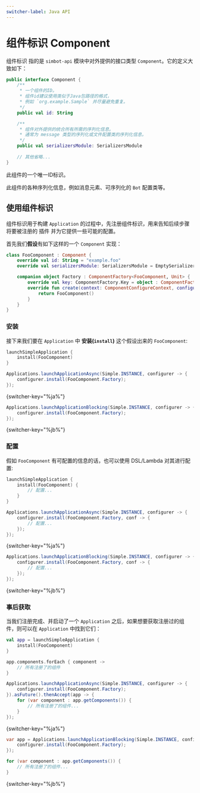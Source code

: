 ```yaml
---
switcher-label: Java API
---
```


# 组件标识 Component

<tooltip term="组件标识">组件标识</tooltip> 
指的是 `simbot-api` 模块中对外提供的接口类型 `Component`。它的定义大致如下：

```Kotlin
public interface Component {
    /**
     * 一个组件的ID。
     * 组件id建议使用类似于Java包路径的格式，
     * 例如 `org.example.Sample` 并尽量避免重复。
     */
    public val id: String

    /**
     * 组件对外提供的统合所有所需的序列化信息。
     * 通常为 message 类型的序列化或文件配置类的序列化信息。
     */
    public val serializersModule: SerializersModule
    
    // 其他省略...
}
```

<deflist>
<def title="id">

此组件的一个唯一ID标识。

</def>
<def title="serializersModule">

此组件的各种序列化信息，例如消息元素、可序列化的 `Bot` 配置类等。

</def>
</deflist>

## 使用组件标识

组件标识用于构建 `Application` 的过程中，先注册组件标识，用来告知后续步骤将要被注册的
<tooltip term="插件">插件</tooltip>
并为它提供一些可能的配置。

首先我们**假设**有如下这样的一个 `Component` 实现：

```Kotlin
class FooComponent : Component {
    override val id: String = "example.foo"
    override val serializersModule: SerializersModule = EmptySerializersModule()

    companion object Factory : ComponentFactory<FooComponent, Unit> {
        override val key: ComponentFactory.Key = object : ComponentFactory.Key {}
        override fun create(context: ComponentConfigureContext, configurer: ConfigurerFunction<Unit>): FooComponent {
            return FooComponent()
        }
    }
}
```

### 安装

接下来我们要在 `Application` 中 **安装(`install`)** 这个假设出来的 `FooComponent`: 

<tabs group="code">
<tab title="Kotlin" group-key="Kotlin">

```Kotlin
launchSimpleApplication {
    install(FooComponent)
}
```

</tab>
<tab title="Java" group-key="Java">

```Java
Applications.launchApplicationAsync(Simple.INSTANCE, configurer -> {
    configurer.install(FooComponent.Factory);
});
```
{switcher-key="%ja%"}

```Java
Applications.launchApplicationBlocking(Simple.INSTANCE, configurer -> {
    configurer.install(FooComponent.Factory);
});
```
{switcher-key="%jb%"}

</tab>
</tabs>

### 配置

假如 `FooComponent` 有可配置的信息的话，也可以使用 DSL/Lambda 对其进行配置:

<tabs group="code">
<tab title="Kotlin" group-key="Kotlin">

```Kotlin
launchSimpleApplication {
    install(FooComponent) {
        // 配置...
    }
}
```

</tab>
<tab title="Java" group-key="Java">

```Java
Applications.launchApplicationAsync(Simple.INSTANCE, configurer -> {
    configurer.install(FooComponent.Factory, conf -> {
        // 配置...
    });
});
```
{switcher-key="%ja%"}

```Java
Applications.launchApplicationBlocking(Simple.INSTANCE, configurer -> {
    configurer.install(FooComponent.Factory, conf -> {
        // 配置...
    });
});
```
{switcher-key="%jb%"}

</tab>
</tabs>

### 事后获取

当我们注册完成、并启动了一个 `Application` 之后，如果想要获取注册过的组件，则可以在 `Application` 
中找到它们：

<tabs group="code">
<tab title="Kotlin" group-key="Kotlin">

```Kotlin
val app = launchSimpleApplication {
    install(FooComponent)
}

app.components.forEach { component ->
    // 所有注册了的组件
}
```

</tab>
<tab title="Java" group-key="Java">

```Java
Applications.launchApplicationAsync(Simple.INSTANCE, configurer -> {
    configurer.install(FooComponent.Factory);
}).asFuture().thenAccept(app -> {
    for (var component : app.getComponents()) {
        // 所有注册了的组件...
    }
});
```
{switcher-key="%ja%"}

```Java
var app = Applications.launchApplicationBlocking(Simple.INSTANCE, configurer -> {
    configurer.install(FooComponent.Factory);
});

for (var component : app.getComponents()) {
    // 所有注册了的组件...
}
```
{switcher-key="%jb%"}

</tab>
</tabs>




